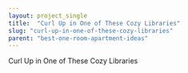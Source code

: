 ```yaml
---
layout: project_single
title:  "Curl Up in One of These Cozy Libraries"
slug: "curl-up-in-one-of-these-cozy-libraries"
parent: "best-one-room-apartment-ideas"
---
```

Curl Up in One of These Cozy Libraries